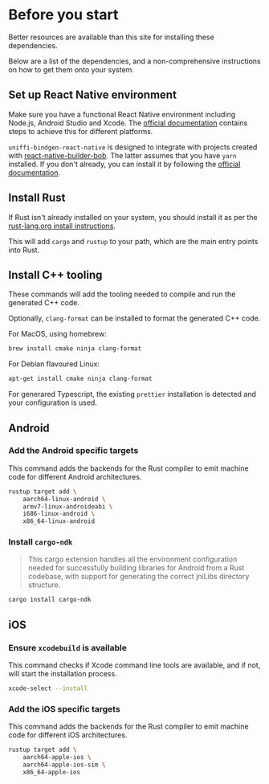 # Before you start

Better resources are available than this site for installing these dependencies.

Below are a list of the dependencies, and a non-comprehensive instructions on how to get them onto your system.

## Set up React Native environment

Make sure you have a functional React Native environment including Node.js, Android Studio and Xcode. The [official documentation](https://reactnative.dev/docs/set-up-your-environment) contains steps to achieve this for different platforms.

`uniffi-bindgen-react-native` is designed to integrate with projects created with [react-native-builder-bob](https://github.com/callstack/react-native-builder-bob). The latter assumes that you have `yarn` installed. If you don't already, you can install it by following the [official documentation](https://classic.yarnpkg.com/lang/en/docs/install).

## Install Rust

If Rust isn't already installed on your system, you should install it as per the [rust-lang.org install instructions](https://www.rust-lang.org/tools/install).

This will add `cargo` and `rustup` to your path, which are the main entry points into Rust.

## Install C++ tooling

These commands will add the tooling needed to compile and run the generated C++ code.

Optionally, `clang-format` can be installed to format the generated C++ code.

For MacOS, using homebrew:
```sh
brew install cmake ninja clang-format
```

For Debian flavoured Linux:
```sh
apt-get install cmake ninja clang-format
```

For generared Typescript, the existing `prettier` installation is detected and your configuration is used.

## Android

### Add the Android specific targets

This command adds the backends for the Rust compiler to emit machine code for different Android architectures.

```sh
rustup target add \
    aarch64-linux-android \
    armv7-linux-androideabi \
    i686-linux-android \
    x86_64-linux-android
```

### Install `cargo-ndk`

> This cargo extension handles all the environment configuration needed for successfully building libraries for Android from a Rust codebase, with support for generating the correct jniLibs directory structure.

```sh
cargo install cargo-ndk
```

## iOS

### Ensure `xcodebuild` is available

This command checks if Xcode command line tools are available, and if not, will start the installation process.

```sh
xcode-select --install
```

### Add the iOS specific targets

This command adds the backends for the Rust compiler to emit machine code for different iOS architectures.

```sh
rustup target add \
    aarch64-apple-ios \
    aarch64-apple-ios-sim \
    x86_64-apple-ios
```
